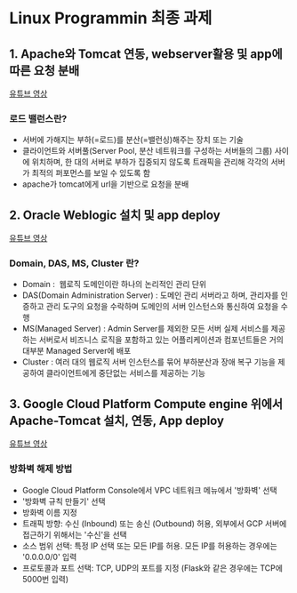 # Linux Programmin 최종 과제

## 1. Apache와 Tomcat 연동, webserver활용 및 app에 따른 요청 분배
[유튜브 영상]()
### 로드 밸런스란?
- 서버에 가해지는 부하(=로드)를 분산(=밸런싱)해주는 장치 또는 기술
- 클라이언트와 서버풀(Server Pool, 분산 네트워크를 구성하는 서버들의 그룹) 사이에 위치하며, 한 대의 서버로 부하가 집중되지 않도록 트래픽을 관리해 각각의 서버가 최적의 퍼포먼스를 보일 수 있도록 함
- apache가 tomcat에게 url을 기반으로 요청을 분배 <br>

## 2. Oracle Weblogic 설치 및 app deploy
[유튜브 영상]()
### Domain, DAS, MS, Cluster 란?
- Domain :  웹로직 도메인이란 하나의 논리적인 관리 단위
- DAS(Domain Administration Server) : 도메인 관리 서버라고 하며, 관리자를 인증하고 관리 도구의 요청을 수락하며 도메인의 서버 인스턴스와 통신하여 요청을 수행
- MS(Managed Server) : Admin Server를 제외한 모든 서버
실제 서비스를 제공하는 서버로서 비즈니스 로직을 포함하고 있는 어플리케이션과 컴포넌트들은 거의 대부분 Managed Server에 배포
- Cluster : 여러 대의 웹로직 서버 인스턴스를 묶어 부하분산과 장애 복구 기능을 제공하여 클라이언트에게 중단없는 서비스를 제공하는 기능 <br>


## 3. Google Cloud Platform Compute engine 위에서 Apache-Tomcat  설치, 연동, App deploy
[유튜브 영상]()
### 방화벽 해제 방법
- Google Cloud Platform Console에서 VPC 네트워크 메뉴에서 '방화벽' 선택
- '방화벽 규칙 만들기' 선택
- 방화벽 이름 지정
- 트래픽 방향: 수신 (Inbound) 또는 송신 (Outbound) 허용, 외부에서 GCP 서버에 접근하기 위해서는 '수신'을 선택
- 소스 범위 선택: 특정 IP 선택 또는 모든 IP를 허용.  모든 IP를 허용하는 경우에는 '0.0.0.0/0' 입력
- 프로토콜과 포트 선택: TCP, UDP의 포트를 지정 (Flask와 같은 경우에는 TCP에 5000번 입력)<br>
